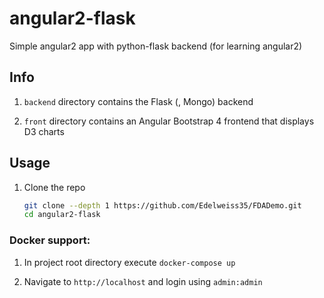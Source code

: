 # angular2-flask

Simple angular2 app with python-flask backend (for learning angular2)

## Info

1.  `backend` directory contains the Flask (, Mongo) backend 

2.  `front` directory contains an Angular Bootstrap 4 frontend that displays D3 charts 

## Usage

1.  Clone the repo

    ```bash
    git clone --depth 1 https://github.com/Edelweiss35/FDADemo.git
    cd angular2-flask
    ```

### Docker support:

1. In project root directory execute `docker-compose up`

2. Navigate to `http://localhost` and login using `admin:admin`  

